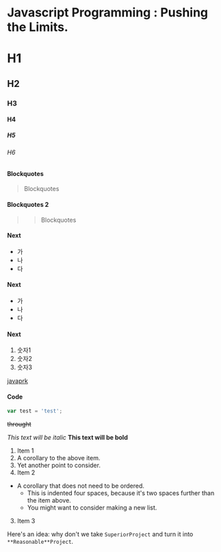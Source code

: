 Javascript Programming : Pushing the Limits.
=====

# H1 

## H2 

### H3 

#### H4 

##### H5 

###### H6 

#### Blockquotes

> Blockquotes

#### Blockquotes 2

>> Blockquotes

#### Next

+ 가
+ 나
+ 다

#### Next

- 가
- 나
- 다

#### Next

1. 숫자1
2. 숫자2
3. 숫자3

[javaprk](http://javapark.net)


#### Code
```javascript
var test = 'test';
```


~~throught~~

*This text will be italic*
**This text will be bold**


1. Item 1
  1. A corollary to the above item.
  2. Yet another point to consider.
2. Item 2
  * A corollary that does not need to be ordered.
    * This is indented four spaces, because it's two spaces further than the item above.
    * You might want to consider making a new list.
3. Item 3



Here's an idea: why don't we take `SuperiorProject` and turn it into `**Reasonable**Project`.

